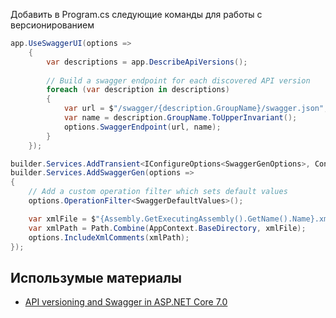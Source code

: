﻿Добавить в Program.cs следующие команды для работы с версионированием

```csharp
app.UseSwaggerUI(options =>
    {
        var descriptions = app.DescribeApiVersions();
        
        // Build a swagger endpoint for each discovered API version
        foreach (var description in descriptions)
        {
            var url = $"/swagger/{description.GroupName}/swagger.json";
            var name = description.GroupName.ToUpperInvariant();
            options.SwaggerEndpoint(url, name);
        }
    });
```

```csharp
builder.Services.AddTransient<IConfigureOptions<SwaggerGenOptions>, ConfigureSwaggerOptions>();
builder.Services.AddSwaggerGen(options =>
{
    // Add a custom operation filter which sets default values
    options.OperationFilter<SwaggerDefaultValues>();

    var xmlFile = $"{Assembly.GetExecutingAssembly().GetName().Name}.xml";
    var xmlPath = Path.Combine(AppContext.BaseDirectory, xmlFile);
    options.IncludeXmlComments(xmlPath);
});
```

## Использумые материалы 
- [API versioning and Swagger in ASP.NET Core 7.0](https://mohsen.es/api-versioning-and-swagger-in-asp-net-core-7-0-fe45f67d8419)